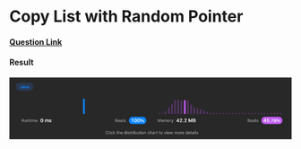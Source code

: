 # Copy List with Random Pointer

#### [Question Link](https://leetcode.com/problems/copy-list-with-random-pointer/)

#### Result
![result](Result.png)